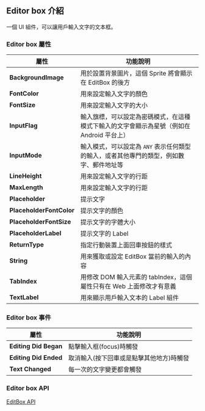 
## **Editor box 介紹**

一個 UI 組件，可以讓用戶輸入文字的文本框。

### **Editor box 屬性**

| 屬性   | 功能說明 |
| --- | --- |
|**BackgroundImage**| 用於設置背景圖片，這個 Sprite 將會顯示在 EditBox 的後方 |
|**FontColor**| 用來設定輸入文字的顏色 |
|**FontSize**| 用來設定輸入文字的大小 |
|**InputFlag**| 輸入旗標，可以設定為密碼模式，在這種模式下輸入的文字會顯示為星號（例如在 Android 平台上） |
|**InputMode**| 輸入模式，可以設定為 `ANY` 表示任何類型的輸入，或者其他專門的類型，例如數字、郵件地址等 |
|**LineHeight**| 用來設定輸入文字的行距 |
|**MaxLength**| 用來設定輸入文字的行距 |
|**Placeholder**| 提示文字 |
|**PlaceholderFontColor**| 提示文字的顏色 |
|**PlaceholderFontSize**| 提示文字的字體大小 |
|**PlaceholderLabel**| 提示文字的 Label |
|**ReturnType**| 指定行動裝置上面回車按鈕的樣式 |
|**String**| 用來獲取或設定 EditBox 當前的輸入的內容 |
|**TabIndex**| 用修改 DOM 輸入元素的 tabIndex，這個屬性只有在 Web 上面修改才有意義 |
|**TextLabel**| 用來顯示用戶輸入文本的 Label 組件 |

### **Editor box 事件**

| 屬性   | 功能說明 |
| --- | --- |
|**Editing Did Began**| 點擊輸入框(focus)時觸發 |
|**Editing Did Ended**| 取消輸入(按下回車或是點擊其他地方)時觸發 |
|**Text Changed**| 每一次的文字變更都會觸發 |

### **Editor box API**

[EditBox API](https://docs.cocos.com/creator/3.6/api/zh/class/EditBox)